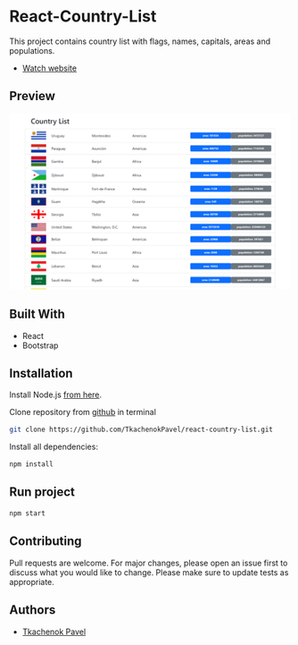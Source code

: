 # React-Country-List
This project contains country list with flags, names, capitals, areas and populations.

* [Watch website](https://tkachenokpavel.github.io/react-country-list/)

## Preview

![Image](https://github.com/TkachenokPavel/react-country-list/blob/development/react-country-list.png)

## Built With
* React
* Bootstrap

## Installation

Install Node.js [from here](https://nodejs.org).

Clone repository from [github](https://github.com/TkachenokPavel/react-country-list.git) in terminal

```bash
git clone https://github.com/TkachenokPavel/react-country-list.git
```

Install all dependencies:

```
npm install
```

## Run project

```bash
npm start
```

## Contributing
Pull requests are welcome. For major changes, please open an issue first to discuss what you would like to change.
Please make sure to update tests as appropriate.

## Authors
* [Tkachenok Pavel](https://github.com/TkachenokPavel)